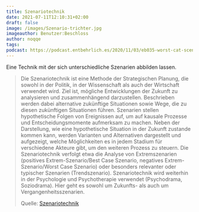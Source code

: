```yaml
---
title: Szenariotechnik
date: 2021-07-11T12:10:31+02:00
draft: false
image: /images/Szenario-trichter.jpg
imageauthor: Benutzer:Beschloss
author: noqqe
tags:
podcast: https://podcast.entbehrlich.es/2020/11/03/eb035-worst-cat-scenario/
---
```


Eine Technik mit der sich unterschiedliche Szenarien abbilden lassen.

> Die Szenariotechnik ist eine Methode der Strategischen Planung, die sowohl in
> der Politik, in der Wissenschaft als auch der Wirtschaft verwendet wird. Ziel
> ist, mögliche Entwicklungen der Zukunft zu analysieren und zusammenhängend
> darzustellen. Beschrieben werden dabei alternative zukünftige Situationen
> sowie Wege, die zu diesen zukünftigen Situationen führen. Szenarien stellen
> hypothetische Folgen von Ereignissen auf, um auf kausale Prozesse und
> Entscheidungsmomente aufmerksam zu machen. Neben der Darstellung, wie eine
> hypothetische Situation in der Zukunft zustande kommen kann, werden Varianten
> und Alternativen dargestellt und aufgezeigt, welche Möglichkeiten es in jedem
> Stadium für verschiedene Akteure gibt, um den weiteren Prozess zu steuern. Die
> Szenariotechnik verfolgt etwa die Analyse von Extremszenarien (positives
> Extrem-Szenario/Best Case Szenario, negatives Extrem-Szenario/Worst Case
> Szenario) oder besonders relevanter oder typischer Szenarien (Trendszenario).
> Szenariotechnik wird weiterhin in der Psychologie und Psychotherapie verwendet
> (Psychodrama, Soziodrama). Hier geht es sowohl um Zukunfts- als auch um
> Vergangenheitsszenarien.
>
> Quelle: [Szenariotechnik](https://de.wikipedia.org/wiki/Szenariotechnik)
